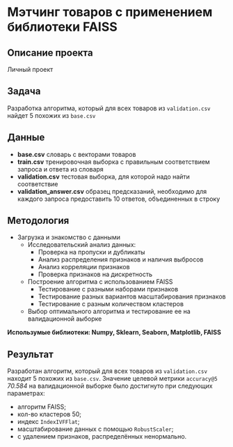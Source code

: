 # Мэтчинг товаров с применением библиотеки FAISS

## Описание проекта
Личный проект

## Задача
Разработка алгоритма, который для всех товаров из `validation.csv` найдет 5 похожих из `base.csv`

## Данные
 - __base.csv__ словарь с векторами товаров
 - __train.csv__ тренировочная выборка с правильным соответствием запроса и ответа из словаря
 - __validation.csv__ тестовая выборка, для которой надо найти соответствие
 - __validation_answer.csv__ образец предсказаний, необходимо для каждого запроса предоставить 10 ответов, объединенных в строку
 
## Методология
- Загрузка и знакомство с данными
  - Исследовательский анализ данных:
    - Проверка на пропуски и дубликаты
    - Анализ распределения признаков и наличия выбросов
    - Анализ корреляции признаков
    - Проверка признаков на дискретность
  - Построение алгоритма с использованием FAISS 
    - Тестирование с разными наборами признаков
    - Тестирование разных вариантов масштабирования признаков
    - Тестирование с разным количеством кластеров
  - Выбор оптимального алгоритма и тестирование ее на валидационной аыборке

**Использумые библиотеки: Numpy, Sklearn, Seaborn, Matplotlib, FAISS**

## Результат
Разработан алгоритм, который для всех товаров из `validation.csv` находит 5 похожих из `base.csv`. Значение целевой метрики `accuracy@5` _70.584_ на валидационной выборке было достигнуто при следующих параметрах:
  - алгоритм FAISS;
  - кол-во кластеров 50;
  - индекс `IndexIVFFlat`;
  - масштабирование данных с помощью `RobustScaler`;
  - с удалением признаков, распределённых ненормально.
 
